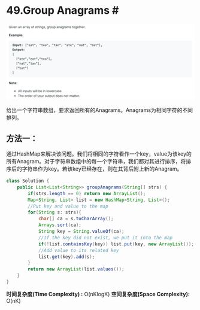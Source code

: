# 49.Group Anagrams \#

![](.gitbook/assets/image%20%2822%29.png)

给出一个字符串数组，要求返回所有的Anagrams。Anagrams为相同字符的不同排列。

## 方法一：

通过HashMap来解决该问题。我们将相同的字符看作一个key，value为该key的所有Anagram。对于字符串数组中的每一个字符串，我们都对其进行排序，将排序后的字符串作为key。若该key已经存在，则在其背后附上新的Anagram。

```java
class Solution {
    public List<List<String>> groupAnagrams(String[] strs) {
        if(strs.length == 0) return new ArrayList();
        Map<String, List> list = new HashMap<String, List>();
        //Put key and value to the map
        for(String s: strs){
            char[] ca = s.toCharArray();
            Arrays.sort(ca);
            String key = String.valueOf(ca);
            //If the key did not exist, we put it into the map
            if(!list.containsKey(key)) list.put(key, new ArrayList());
            //Add value to its related key
            list.get(key).add(s);
        }
        return new ArrayList(list.values());
    }
}
```

**时间复杂度\(Time Complexity\) :** O\(nKlogK\)          **空间复杂度\(Space Complexity\):** O\(nK\)

